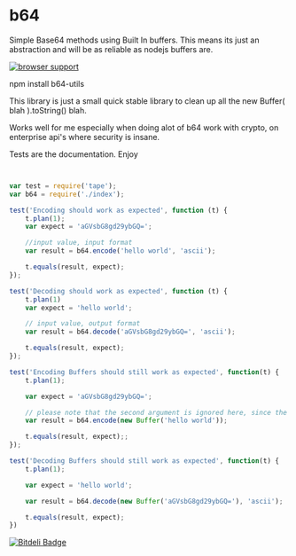 b64
===

Simple Base64 methods using Built In buffers. This means its just an abstraction and will be as reliable as nodejs buffers are.


[![browser support](https://ci.testling.com/miketheprogrammer/b64.png)](https://ci.testling.com/miketheprogrammer/b64)


npm install b64-utils

This library is just a small quick stable library to clean up all the new Buffer( blah ).toString() blah.

Works well for me especially when doing alot of b64 work with crypto, on enterprise api's where security is insane.

Tests are the documentation. Enjoy

```javascript


var test = require('tape');
var b64 = require('./index');

test('Encoding should work as expected', function (t) {
    t.plan(1);
    var expect = 'aGVsbG8gd29ybGQ=';

    //input value, input format
    var result = b64.encode('hello world', 'ascii');

    t.equals(result, expect);
});

test('Decoding should work as expected', function (t) {
    t.plan(1)
    var expect = 'hello world';

    // input value, output format
    var result = b64.decode('aGVsbG8gd29ybGQ=', 'ascii');

    t.equals(result, expect);
});

test('Encoding Buffers should still work as expected', function(t) {
    t.plan(1);

    var expect = 'aGVsbG8gd29ybGQ=';

    // please note that the second argument is ignored here, since the buffer is already raw byte data;
    var result = b64.encode(new Buffer('hello world'));

    t.equals(result, expect);;
});

test('Decoding Buffers should still work as expected', function(t) {
    t.plan(1);

    var expect = 'hello world';

    var result = b64.decode(new Buffer('aGVsbG8gd29ybGQ='), 'ascii');

    t.equals(result, expect);
})

```

[![Bitdeli Badge](https://d2weczhvl823v0.cloudfront.net/miketheprogrammer/b64/trend.png)](https://bitdeli.com/free "Bitdeli Badge")

